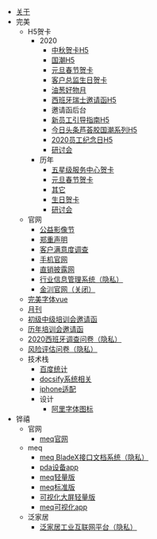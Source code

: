 -   [关于](/README)
-   完美
    -   H5贺卡
        -   2020
            -   [中秋贺卡H5](H5/2020/MidAutumnGreetingCard)
            -   [‌国潮H5](H5/2020/TheTideShop)
            -   [元旦春节贺卡](H5/2020/index)
            -   [客户总监生日贺卡](H5/2020/majordomo_bdayCard)
            -   [油葱好物月](H5/2020/ucongmonth)
            -   [西班牙瑞士邀请函H5](H5/2020/Seminar)
            -   邀请函后台
            -   [新员工引导指南H5](H5/2020/EmployeeOrientation)
            -   [今日头条芦荟胶国潮系列H5](H5/2020/AloeGlueSeries)
            -   [2020员工纪念日H5](H5/2020/StaffDay)
            -   [研讨会](website/5)
        -   历年
            -   [五星级服务中心贺卡](H5/before/FiveStarFWZX)
            -   [元旦春节贺卡](H5/before/newyear)
            -   [其它](H5/before/test)
            -   [生日贺卡](H5/before/khzj)
            -   [研讨会](H5/before/postcard)
    -   官网
        -   [公益影像节](website/6)
        -   [郑重声明](website/1)
        -   [客户满意度调查](website/4)
        -   [手机官网](/mobilevue)
        -   [直销披露网](zxInfo/index)
        -   [行业信息管理系统（隐私）](/informationManagement)
        -   [金汌官网（关闭）](/JWL)
    -   [完美字体vue](footSystem/index)
    -   [月刊](website/2)
    -   [初级中级培训会邀请函](website/7)
    -   [历年培训会邀请函](website/3)
    -   [2020西班牙调查问卷（隐私）](survey/2020xby_survey)
    -   [风险评估问卷（隐私）](/riskAssessment)
    -   技术栈
        -   [百度统计](/baiduStat)
        -   [docsify系统相关](/docsify)
        -   [iphone适配](H5/iphone_sp)
        -   设计
            -   [阿里字体图标](design/index)
-   铧禧
    -   官网
        -   [meq官网](hx/meq官网)
    -   meq
        -   [meq BladeX接口文档系统（隐私）](hx/BladeX接口文档系统)
        -   [pda设备app](hx/pda设备app)
        -   [meq轻量版](hx/meq轻量版)
        -   [meq标准版](hx/meq标准版)
        -   [可视化大屏轻量版](hx/可视化大屏轻量版)
        -   [meq可视化app](hx/meq可视化app)
    -   泛家居  
        -   [泛家居工业互联网平台（隐私）](hx/泛家居工业互联网平台)